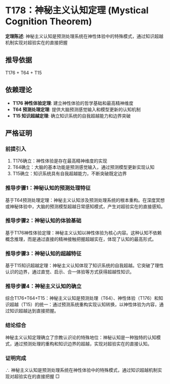 # T178：神秘主义认知定理 (Mystical Cognition Theorem)

**定理陈述**: 神秘主义认知是预测处理系统在神性体验中的特殊模式，通过知识超越机制实现对超验实在的直接把握

## 推导依据
T176 + T64 + T15

## 依赖理论
- **T176 神性体验定理**: 建立神性体验的哲学基础和最高精神维度
- **T64 预测处理定理**: 提供大脑预测感觉输入和模型更新的认知机制
- **T15 知识超越定理**: 确立知识系统的自我超越能力和边界突破

## 严格证明

### 前提引入
1. T176确立：神性体验是存在最高精神维度的实现
2. T64确立：大脑的基本功能是预测感觉输入，通过预测模型更新实现认知
3. T15确立：知识系统具有自我超越能力，不断突破既定边界

### 推导步骤1：神秘认知的预测处理特征
基于T64预测处理定理：神秘主义认知涉及预测处理系统的根本重构。在深度冥想或神秘体验中，大脑的预测模型超越日常感知模式，产生对超验实在的直接感知。

### 推导步骤2：神秘认知的体验基础
基于T176神性体验定理：神秘主义认知以神性体验为核心内容。这种认知不依赖概念推理，而是通过直接的精神接触把握超越实在，体现了认知的最高形式。

### 推导步骤3：神秘认知的超越特征
基于T15知识超越定理：神秘主义认知体现了知识系统的自我超越。它突破了理性认识的边界，通过直觉、启示、合一体验等方式获得超越性知识。

### 推导步骤4：神秘主义认知的确立
综合T176+T64+T15：神秘主义认知是预测处理（T64）、神性体验（T176）和知识超越（T15）的统一：通过预测系统重构实现认知转换，以神性体验为内容，通过知识超越达到直接把握。

### 结论综合
神秘主义认知定理确立了宗教认识论的特殊地位：神秘认知是一种独特的认知模式，通过预测处理的重构和知识边界的超越，实现对超验实在的直接认知。

### 证明完成
∴ 神秘主义认知是预测处理系统在神性体验中的特殊模式，通过知识超越机制实现对超验实在的直接把握 □